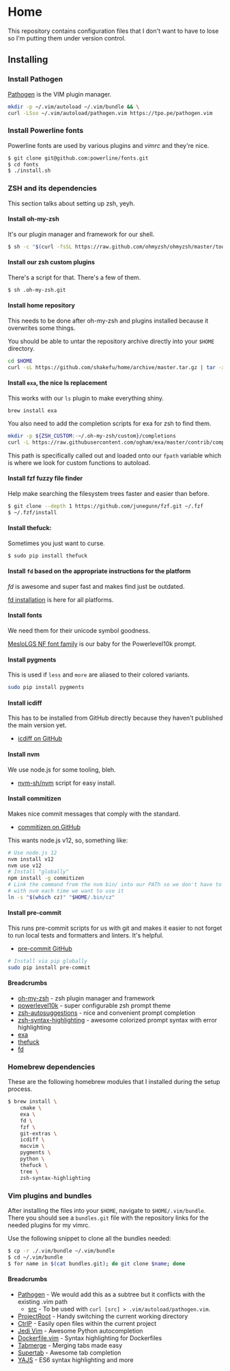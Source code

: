 # Home

This repository contains configuration files that I don't want to have to lose
so I'm putting them under version control.

## Installing

### Install Pathogen

[Pathogen](https://github.com/tpope/vim-pathogen) is the VIM plugin manager.

```bash
mkdir -p ~/.vim/autoload ~/.vim/bundle && \
curl -LSso ~/.vim/autoload/pathogen.vim https://tpo.pe/pathogen.vim
```

### Install Powerline fonts

Powerline fonts are used by various plugins and *vimrc* and they're nice.

```bash
$ git clone git@github.com:powerline/fonts.git
$ cd fonts
$ ./install.sh
```

### ZSH and its dependencies

This section talks about setting up zsh, yeyh.

#### Install oh-my-zsh

It's our plugin manager and framework for our shell.

```bash
$ sh -c "$(curl -fsSL https://raw.github.com/ohmyzsh/ohmyzsh/master/tools/install.sh)"
```

#### Install our zsh custom plugins

There's a script for that. There's a few of them.

```bash
$ sh .oh-my-zsh.git
```

#### Install home repository

This needs to be done after oh-my-zsh and plugins installed because it overwrites some things.

You should be able to untar the repository archive directly into your `$HOME`
directory.

<!-- TODO: Create an install script to clone the repository, symlink or copy
fils into place. Perform dependency checks, etc. -->

```bash
cd $HOME
curl -sL https://github.com/shakefu/home/archive/master.tar.gz | tar -xzv --strip-components=1
```

#### Install `exa`, the nice ls replacement

This works with our `ls` plugin to make everything shiny.

`brew install exa`

You also need to add the completion scripts for exa for zsh to find them.

```bash
mkdir -p ${ZSH_CUSTOM:-~/.oh-my-zsh/custom}/completions
curl -L https://raw.githubusercontent.com/ogham/exa/master/contrib/completions.zsh > ${ZSH_CUSTOM:-~/.oh-my-zsh/custom}/completions/_exa
```

This path is specifically called out and loaded onto our `fpath` variable which
is where we look for custom functions to autoload.

#### Install fzf fuzzy file finder

Help make searching the filesystem trees faster and easier than before.

```bash
$ git clone --depth 1 https://github.com/junegunn/fzf.git ~/.fzf
$ ~/.fzf/install
```

#### Install thefuck:

Sometimes you just want to curse.

```bash
$ sudo pip install thefuck
```

#### Install `fd` based on the appropriate instructions for the platform

*fd* is awesome and super fast and makes find just be outdated.

[fd installation](https://github.com/sharkdp/fd#installation) is here for all
platforms.

#### Install fonts

We need them for their unicode symbol goodness.

[MesloLGS NF font family](https://github.com/romkatv/powerlevel10k#fonts) is
our baby for the Powerlevel10k prompt.

#### Install pygments

This is used if `less` and `more` are aliased to their colored variants.

```bash
sudo pip install pygments
```

#### Install icdiff

This has to be installed from GitHub directly because they haven't published
the main version yet.

- [icdiff on GitHub](https://github.com/jeffkaufman/icdiff)

#### Install nvm

We use node.js for some tooling, bleh.

- [nvm-sh/nvm](https://github.com/nvm-sh/nvm) script for easy install.

#### Install commitizen

Makes nice commit messages that comply with the standard.

- [commitizen on GitHub](https://github.com/commitizen/cz-cli)

This wants node.js v12, so, something like:

```bash
# Use node.js 12
nvm install v12
nvm use v12
# Install "globally"
npm install -g commitizen
# Link the command from the nvm bin/ into our PATh so we don't have to screw
# with nvm each time we want to use it
ln -s "$(which cz)" "$HOME/.bin/cz"
```

#### Install pre-commit

This runs pre-commit scripts for us with git and makes it easier to not
forget to run local tests and formatters and linters. It's helpful.

- [pre-commit GitHub](https://github.com/pre-commit/pre-commit)

```bash
# Install via pip globally
sudo pip install pre-commit
```

#### Breadcrumbs

- [oh-my-zsh](https://ohmyz.sh/) - zsh plugin manager and framework
- [powerlevel10k](https://github.com/romkatv/powerlevel10k) - super
  configurable zsh prompt theme
- [zsh-autosuggestions](https://github.com/zsh-users/zsh-autosuggestions) -
  nice and convenient prompt completion
- [zsh-syntax-highlighting](https://github.com/zsh-users/zsh-syntax-highlighting) -
  awesome colorized prompt syntax with error highlighting
- [exa](https://the.exa.website/)
- [thefuck](https://github.com/nvbn/thefuck)
- [fd](https://github.com/sharkdp/fd)

### Homebrew dependencies

These are the following homebrew modules that I installed during the setup
process. <!-- Some of these are dependencies, and shouldn't need to be
installed directly. But that can be sorted out later. -->

```bash
$ brew install \
    cmake \
    exa \
    fd \
    fzf \
    git-extras \
    icdiff \
    macvim \
    pygments \
    python \
    thefuck \
    tree \
    zsh-syntax-highlighting
```

<!-- TODO: Document me better* -->
<!--

Full list of brew install:

```
$ brew ls
autoconf
cmake
cscope
fd
fortune
fzf
gdbm
git-extras
libyaml
lua
macvim
openssl@1.1
pam_reattach
pkg-config
pygments
python
python@3.8
readline
ruby
sqlite
terraform
thefuck
tree
xz
zsh-syntax-highlighting
```
-->

### Vim plugins and bundles

After installing the files into your `$HOME`, navigate to `$HOME/.vim/bundle`.
There you should see a `bundles.git` file with the repository links for the needed
plugins for my vimrc.

Use the following snippet to clone all the bundles needed:

```bash
$ cp -r ./.vim/bundle ~/.vim/bundle
$ cd ~/.vim/bundle
$ for name in $(cat bundles.git); do git clone $name; done
```

#### Breadcrumbs

- [Pathogen](https://github.com/tpope/vim-pathogen) - We would add this as a
  subtree but it conflicts with the existing .vim path
  - [src](https://raw.githubusercontent.com/tpope/vim-pathogen/master/autoload/pathogen.vim) -
    To be used with `curl [src] > .vim/autoload/pathogen.vim`.
- [ProjectRoot](https://github.com/dbakker/vim-projectroot) - Handy switching
  the current working directory
- [CtrlP](https://github.com/ctrlpvim/ctrlp.vim) - Easily open files within the
  current project
- [Jedi Vim](https://github.com/davidhalter/jedi-vim) - Awesome Python
  autocompletion
- [Dockerfile.vim](https://github.com/ekalinin/Dockerfile.vim) - Syntax
  highlighting for Dockerfiles
- [Tabmerge](https://github.com/vim-scripts/Tabmerge) - Merging tabs made easy
- [Supertab](https://github.com/ervandew/supertab) - Awesome tab completion
- [YAJS](https://github.com/othree/yajs.vim) - ES6 syntax highlighting and more

